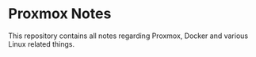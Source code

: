 # Proxmox Notes

This repository contains all notes regarding Proxmox, Docker and various Linux related things.
